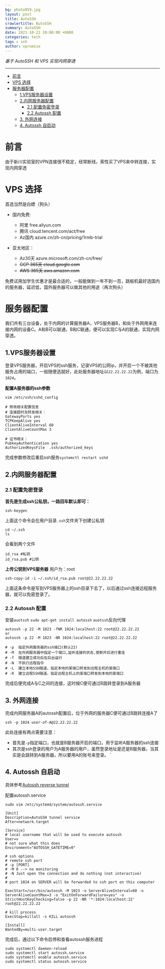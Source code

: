 ```yaml
---
bg: photo059.jpg
layout: post
title: AutoSSH
crawlertitle: AutoSSH
summary: AutoSSH
date: 2021-10-22 20:00:00 +0800
categories: tech
tags : ssh
author: vpromise
---
```


*基于 AutoSSH 和 VPS 实现内网穿透*

---

- [前言](#前言)
- [VPS 选择](#vps-选择)
- [服务器配置](#服务器配置)
  - [1.VPS服务器设置](#1vps服务器设置)
  - [2.内网服务器配置](#2内网服务器配置)
    - [2.1 配置免密登录](#21-配置免密登录)
    - [2.2 Autossh 配置](#22-autossh-配置)
  - [3. 外网连接](#3-外网连接)
  - [4. Autossh 自启动](#4-autossh-自启动)

# 前言
由于新川实验室的VPN连接很不稳定，经常断线，索性买了VPS来中转连接，实现内网穿透

# VPS 选择
首选当然是白嫖（狗头）
- 国内免费:
  - 阿里 free.aliyun.com
  - 腾讯 cloud.tencent.com/act/free
  - Az国内 azure.cn/zh-cn/pricing/1rmb-trial

- 亚太地区：
  - Az30天 azure.microsoft.com/zh-cn/free/
  - ~~GCP 365天 cloud.google.com~~
  - ~~AWS 365天 aws.amazon.com~~

免费试用加学生优惠才是最合适的，一般能做到一年不到一百，跳板机最好选国内的服务器，延迟低，国外服务器可以做其他的用途（再次狗头）

# 服务器配置
我们共有三台设备，处于内网的计算服务器A，VPS服务器B，和处于外网用来连接内网的设备C。A和B可以联通，B和C联通，便可以实现C与A的联通，实现内网穿透。

## 1.VPS服务器设置
登录VPS服务器，开启VPS的ssh服务，记录VPS的公网ip，并开启一个不被其他服务占用的端口，一般随便选就好，此处服务器地址以`22.22.22.22`为例，端口为`1024`。

**配置A服务器的ssh参数**
```
vim /etc/ssh/sshd_config

# 修改相关配置信息
# 连接超时及转发相关：
GatewayPorts yes
TCPKeepAlive yes
ClientAliveInterval 60  
ClientAliveCountMax 3

# 证书相关：
PubkeyAuthentication yes
AuthorizedKeysFile  .ssh/authorized_keys
```
完成参数修改后重启ssh服务`systemctl restart sshd`
## 2.内网服务器配置
### 2.1 配置免密登录
**首先是生成ssh公私钥，一路回车默认即可：**
```
ssh-keygen
```
上面这个命令会在用户目录`.ssh`文件夹下创建公私钥
```
cd ~/.ssh
ls
```
会看到两个文件
```
id_rsa #私钥
id_rsa.pub #公钥
```
**上传公钥到VPS服务器**
用户为：root
```
ssh-copy-id -i ~/.ssh/id_rsa.pub root@22.22.22.22
```
上面这条命令是写到VPS服务器上的ssh目录下去了，以后通过ssh连接远程服务器，就可以免密登录了。
### 2.2 Autossh 配置
安装`auotssh`
`
sudo apt-get install autossh
`
`auotssh`反向代理
```
autossh -p 22 -M 1023 -fNR 1024:localhost:22 root@22.22.22.22
or 
autossh -p 22 -M 1023 -NR 1024:localhost:22 root@22.22.22.22

# -p  指定外网服务器的ssh端口(默认22)
# -M  在外网服务器中指定一个端口,监听连接的状态,使断开后进行重连 
# -f  隧道建立成功后在后台运行
# -N  不执行远程指令
# -L  建立本地SSH隧道，指定本地的某端口转发到远程主机的某端口
# -R  建立远程SSH隧道，指定远程主机上的某端口转发到本地的某端口
```
完成后便完成A与C之间的连接，这时候C便可通过B跳转登录到A服务器
## 3. 外网连接
完成内网服务器A的autossh配置后，位于外网的服务器C便可通过B跳转连接A了
```
ssh -p 1024 user-of-A@22.22.22.22
```
此处连接有两点需要注意：
- 首先是`-p`指定端口，也就是B服务器开启的端口，用于监听A服务器的ssh连接
- 其次是ssh登录的用户为A服务器的用户，虽然登录地址是还是B服务器，当其实是会跳转到A服务器，所以要用A的账号来登录。
`

## 4. Autossh 自启动
具体参考[Autossh reverse tunnel](https://github.com/jvierine/autossh_reverse_tunnel)

配置autossh.service

`sudo vim /etc/systemd/system/autossh.service`
```
[Unit]
Description=AutoSSH tunnel service
After=network.target

[Service]
# local username that will be used to execute autossh
User=v
# not sure what this does
Environment="AUTOSSH_GATETIME=0"

# ssh options
# remote ssh port
# -p [PORT]
# -M 0 --> no monitoring
# -N Just open the connection and do nothing (not interactive)
#
# port 1024 on SERVER will be forwarded to ssh port on this computer

ExecStart=/usr/bin/autossh -M 1023 -o ServerAliveInterval=60 -o ServerAliveCountMax=3 -o "ExitOnForwardFailure=yes" -o StrictHostKeyChecking=false -p 22 -NR '*:1024:localhost:22' root@22.22.22.22

# kill process
ExecStop=killall -s KILL autossh

[Install]
WantedBy=multi-user.target
```
完成后，通过以下命令启停和查看autossh服务进程
```
sudo systemctl daemon-reload
sudo systemctl start autossh.service
sudo systemctl enable autossh.service
sudo systemctl status autossh.service
```
